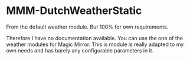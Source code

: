 # MMM-DutchWeatherStatic
From the default weather module. But 100% for own requirements.

Therefore I have no documentation available. You can use the one of the weather modules for Magic Mirror. This is module is really adapted to my own needs and has barely any configurable parameters in it.
